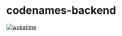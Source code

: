 # codenames-backend

[![wakatime](https://wakatime.com/badge/github/firtysh/codenames-backend.svg)](https://wakatime.com/badge/github/firtysh/codenames-backend)
